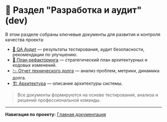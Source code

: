 # 📂 Раздел "Разработка и аудит" (dev)

В этом разделе собраны ключевые документы для развития и контроля качества проекта:

- [🧪 QA Аудит](QA_AUDIT_REPORT.md) — результаты тестирования, аудит безопасности, рекомендации по улучшению.
- [🔄 План рефакторинга](REFACTORING_PLAN.md) — стратегический план архитектурных и кодовых изменений.
- [📉 Отчет технического долга](TECHNICAL_DEBT_REPORT.md) — анализ проблем, метрики, динамика долга.
- [🏗️ Архитектура](ARCH_OVERALL.md) — описание архитектуры системы.

> Все документы формируются на основе тестирования, анализа и решений профессиональной команды.

---
**Навигация по проекту:** [Главная документация](../index.md)
